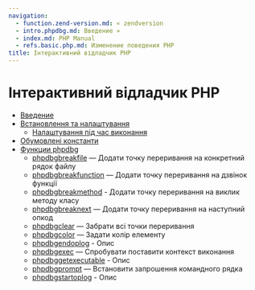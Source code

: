 ```yaml
---
navigation:
  - function.zend-version.md: « zendversion
  - intro.phpdbg.md: Введение »
  - index.md: PHP Manual
  - refs.basic.php.md: Изменение поведения PHP
title: Інтерактивний відладчик PHP
---
```

# Інтерактивний відладчик PHP

-   [Введение](intro.phpdbg.md)
-   [Встановлення та налаштування](phpdbg.setup.md)
    -   [Налаштування під час виконання](phpdbg.configuration.md)
-   [Обумовлені константи](phpdbg.constants.md)
-   [Функции phpdbg](ref.phpdbg.md)
    -   [phpdbgbreakfile](function.phpdbg-break-file.md) — Додати точку переривання на конкретний рядок файлу
    -   [phpdbgbreakfunction](function.phpdbg-break-function.md) — Додати точку переривання на дзвінок функції
    -   [phpdbgbreakmethod](function.phpdbg-break-method.md) - Додати точку переривання на виклик методу класу
    -   [phpdbgbreaknext](function.phpdbg-break-next.md) — Додати точку переривання на наступний опкод
    -   [phpdbgclear](function.phpdbg-clear.md) — Забрати всі точки переривання
    -   [phpdbgcolor](function.phpdbg-color.md) — Задати колір елементу
    -   [phpdbgendoplog](function.phpdbg-end-oplog.md) - Опис
    -   [phpdbgexec](function.phpdbg-exec.md) — Спробувати поставити контекст виконання
    -   [phpdbggetexecutable](function.phpdbg-get-executable.md) - Опис
    -   [phpdbgprompt](function.phpdbg-prompt.md) — Встановити запрошення командного рядка
    -   [phpdbgstartoplog](function.phpdbg-start-oplog.md) - Опис
